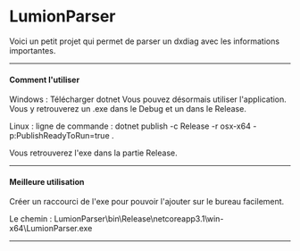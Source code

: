 # LumionParser

Voici un petit projet qui permet de parser un dxdiag avec les informations importantes.

----------------

#### Comment l'utiliser

Windows :
Télécharger dotnet
Vous pouvez désormais utiliser l'application.
Vous y retrouverez un .exe dans le Debug et un dans le Release.

Linux :
ligne de commande : dotnet publish -c Release -r osx-x64 -p:PublishReadyToRun=true .

Vous retrouverez l'exe dans la partie Release.

-----------------

#### Meilleure utilisation

Créer un raccourci de l'exe pour pouvoir l'ajouter sur le bureau facilement.

Le chemin : LumionParser\bin\Release\netcoreapp3.1\win-x64\LumionParser.exe

-----------------

